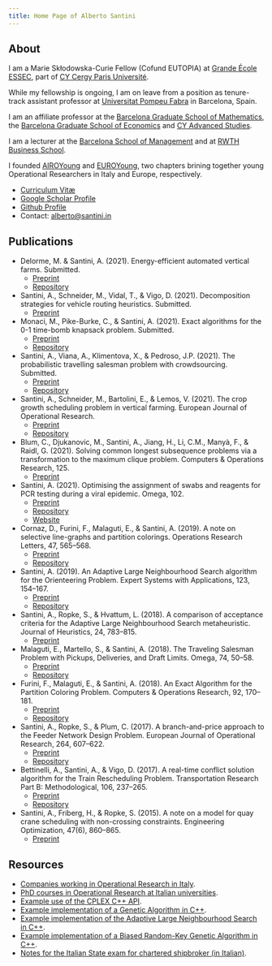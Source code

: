 ```yaml
---
title: Home Page of Alberto Santini
---
```


## About

I am a Marie Skłodowska-Curie Fellow (Cofund EUTOPIA) at [Grande École ESSEC](https://www.essec.edu), part of [CY Cergy Paris Université](https://www.cyu.fr).

While my fellowship is ongoing, I am on leave from a position as tenure-track assistant professor at [Universitat Pompeu Fabra](https://www.upf.edu) in Barcelona, Spain.

I am an affiliate professor at the [Barcelona Graduate School of Mathematics](https://bgsmath.cat), the [Barcelona Graduate School of Economics](https://barcelonagse.eu) and [CY Advanced Studies](https://iea.u-cergy.fr/).

I am a lecturer at the [Barcelona School of Management](https://www.bsm.upf.edu) and at [RWTH Business School](https://www.business-school.rwth-aachen.de).

I founded [AIROYoung](https://www.airoyoung.org) and [EUROYoung](https://euroyoung.github.io), two chapters brining together young Operational Researchers in Italy and Europe, respectively.

* [Curriculum Vitæ](/files/cv.pdf)
* [Google Scholar Profile](https://scholar.google.it/citations?user=4y_0xGoAAAAJ)
* [Github Profile](https://github.com/alberto-santini/)
* Contact: [alberto@santini.in](mailto:alberto@santini.in)

## Publications

* Delorme, M. & Santini, A. (2021). Energy-efficient automated vertical farms. Submitted.
    * [Preprint](files/papers/delorme-santini-2021.pdf)
    * [Repository](https://github.com/alberto-santini/energy-efficient-vertical-farms)
* Santini, A., Schneider, M., Vidal, T., & Vigo, D. (2021). Decomposition strategies for vehicle routing heuristics. Submitted.
    * [Preprint](files/papers/santini-schneider-vidal-vigo-2021.pdf)
* Monaci, M., Pike-Burke, C., & Santini, A. (2021). Exact algorithms for the 0-1 time-bomb knapsack problem. Submitted.
    * [Preprint](files/papers/monaci-pike-burke-santini-2021.pdf)
    * [Repository](https://github.com/alberto-santini/tbkp/)
* Santini, A., Viana, A., Klimentova, X., & Pedroso, J.P. (2021). The probabilistic travelling salesman problem with crowdsourcing. Submitted.
    * [Preprint](files/papers/santini-viana-klimentova-pedroso-2021.pdf)
    * [Repository](https://github.com/alberto-santini/ptspc-instances/)
* Santini, A., Schneider, M., Bartolini, E., & Lemos, V. (2021). The crop growth scheduling problem in vertical farming. European Journal of Operational Research.
    * [Preprint](files/papers/santini-bartolini-schneider-greco-2021.pdf)
    * [Repository](https://github.com/alberto-santini/crop-growth-planning-vf/)
* Blum, C., Djukanovic, M., Santini, A., Jiang, H., Li, C.M., Manyà, F., & Raidl, G. (2021). Solving common longest subsequence problems via a transformation to the maximum clique problem. Computers & Operations Research, 125.
    * [Preprint](files/papers/santini-blum-djukanovic-2021.pdf)
* Santini, A. (2021). Optimising the assignment of swabs and reagents for PCR testing during a viral epidemic. Omega, 102.
    * [Preprint](files/papers/santini-2020.pdf)
    * [Repository](https://github.com/alberto-santini/covid-optimisation/)
    * [Website](projects/covid/index.html)
* Cornaz, D., Furini, F., Malaguti, E., & Santini, A. (2019). A note on selective line-graphs and partition colorings. Operations Research Letters, 47, 565–568.
    * [Preprint](files/papers/cornaz-furini-malaguti-santini-2019.pdf)
    * [Repository](https://github.com/alberto-santini/sgcp-via-cliques/)
* Santini, A. (2019). An Adaptive Large Neighbourhood Search algorithm for the Orienteering Problem. Expert Systems with Applications, 123, 154–167.
    * [Preprint](files/papers/santini-2019.pdf)
    * [Repository](https://github.com/alberto-santini/orienteering-alns/)
* Santini, A., Ropke, S., & Hvattum, L. (2018). A comparison of acceptance criteria for the Adaptive Large Neighbourhood Search metaheuristic. Journal of Heuristics, 24, 783–815.
    * [Preprint](files/papers/santini-ropke-hvattum-2017.pdf)
* Malaguti, E., Martello, S., & Santini, A. (2018). The Traveling Salesman Problem with Pickups, Deliveries, and Draft Limits. Omega, 74, 50–58.
    * [Preprint](files/papers/malaguti-martello-santini-2017.pdf)
    * [Repository](https://github.com/alberto-santini/tsppddl/)
* Furini, F., Malaguti, E., & Santini, A. (2018). An Exact Algorithm for the Partition Coloring Problem. Computers & Operations Research, 92, 170–181.
    * [Preprint](files/papers/furini-malaguti-santini-2017.pdf)
    * [Repository](https://github.com/alberto-santini/selective-graph-colouring/)
* Santini, A., Ropke, S., & Plum, C. (2017). A branch-and-price approach to the Feeder Network Design Problem. European Journal of Operational Research, 264, 607–622.
    * [Preprint](files/papers/santini-plum-ropke-2017.pdf)
    * [Repository](https://github.com/alberto-santini/maritime-vrp/)
* Bettinelli, A., Santini, A., & Vigo, D. (2017). A real-time conflict solution algorithm for the Train Rescheduling Problem. Transportation Research Part B: Methodological, 106, 237–265.
    * [Preprint](files/papers/bettinelli-santini-vigo-2017.pdf)
    * [Repository](https://github.com/alberto-santini/cr-ras-derived-instances/)
* Santini, A., Friberg, H., & Ropke, S. (2015). A note on a model for quay crane scheduling with non-crossing constraints. Engineering Optimization, 47(6), 860–865.
    * [Preprint](files/papers/santini-friberg-ropke-2015.pdf)
    
## Resources

* [Companies working in Operational Research in Italy](https://santini.in/aziende-ricerca-operativa/).
* [PhD courses in Operational Research at Italian universities](https://santini.in/dottorati-ricerca-operativa/).
* [Example use of the CPLEX C++ API](https://github.com/alberto-santini/cplex-example).
* [Example implementation of a Genetic Algorithm in C++](https://github.com/alberto-santini/simple-ga-cpp).
* [Example implementation of the Adaptive Large Neighbourhood Search in C++](https://github.com/alberto-santini/adaptive-large-neighbourhood-search).
* [Example implementation of a Biased Random-Key Genetic Algorithm in C++](https://github.com/alberto-santini/biased-random-key-ga).
* [Notes for the Italian State exam for chartered shipbroker (in Italian)](files/shipbroker-notes.pdf).
